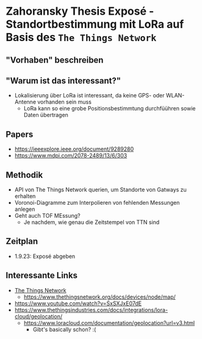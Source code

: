 # Zahoransky Thesis Exposé - Standortbestimmung mit LoRa auf Basis des `The Things Network`

## "Vorhaben" beschreiben

## "Warum ist das interessant?"

- Lokalisierung über LoRa ist interessant, da keine GPS- oder WLAN-Antenne vorhanden sein muss
  - LoRa kann so eine grobe Positionsbestimmtung durchfüühren sowie Daten übertragen

## Papers

- <https://ieeexplore.ieee.org/document/9289280>
- <https://www.mdpi.com/2078-2489/13/6/303>

## Methodik

- API von The Things Network querien, um Standorte von Gatways zu erhalten
- Voronoi-Diagramme zum Interpolieren von fehlenden Messungen anlegen
- Geht auch TOF MEssung?
  - Je nachdem, wie genau die Zeitstempel von TTN sind

## Zeitplan

- 1.9.23: Exposé abgeben

## Interessante Links

- [The Things Network](https://www.thethingsnetwork.org/)
  - <https://www.thethingsnetwork.org/docs/devices/node/map/>
- <https://www.youtube.com/watch?v=SxSXJxE07dE>
- <https://www.thethingsindustries.com/docs/integrations/lora-cloud/geolocation/>
  - <https://www.loracloud.com/documentation/geolocation?url=v3.html>
    - Gibt's basically schon? :(
